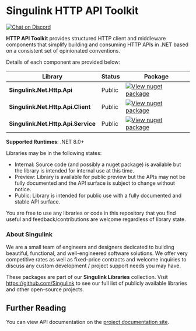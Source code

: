 # Singulink HTTP API Toolkit

[![Chat on Discord](https://img.shields.io/discord/906246067773923490)](https://discord.gg/EkQhJFsBu6)

**HTTP API Toolkit** provides structured HTTP client and middleware components that simplify building and consuming HTTP APIs in .NET based on a consistent set of opinionated conventions.

Details of each component are provided below:

| Library | Status | Package |
| --- | --- | --- |
| **Singulink.Net.Http.Api** | Public | [![View nuget package](https://img.shields.io/nuget/v/Singulink.Net.Http.Api.svg)](https://www.nuget.org/packages/Singulink.Net.Http.Api/) |
| **Singulink.Net.Http.Api.Client** | Public | [![View nuget package](https://img.shields.io/nuget/v/Singulink.Net.Http.Api.Client.svg)](https://www.nuget.org/packages/Singulink.Net.Http.Api.Client/) |
| **Singulink.Net.Http.Api.Service** | Public | [![View nuget package](https://img.shields.io/nuget/v/Singulink.Net.Http.Api.Service.svg)](https://www.nuget.org/packages/Singulink.Net.Http.Api.Service/) |

**Supported Runtimes**: .NET 8.0+

Libraries may be in the following states:
- Internal: Source code (and possibly a nuget package) is available but the library is intended for internal use at this time.
- Preview: Library is available for public preview but the APIs may not be fully documented and the API surface is subject to change without notice.
- Public: Library is intended for public use with a fully documented and stable API surface.

You are free to use any libraries or code in this repository that you find useful and feedback/contributions are welcome regardless of library state.

### About Singulink

We are a small team of engineers and designers dedicated to building beautiful, functional, and well-engineered software solutions. We offer very competitive rates as well as fixed-price contracts and welcome inquiries to discuss any custom development / project support needs you may have.

These packages are part of our **Singulink Libraries** collection. Visit https://github.com/Singulink to see our full list of publicly available libraries and other open-source projects.


## Further Reading

You can view API documentation on the [project documentation site](https://www.singulink.com/Docs/Singulink.Net.Http.Api/index.html).
